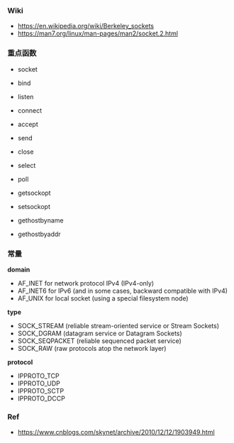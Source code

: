 ### Wiki
- https://en.wikipedia.org/wiki/Berkeley_sockets
- https://man7.org/linux/man-pages/man2/socket.2.html

### 重点函数
- socket
- bind
- listen
- connect
- accept
- send
- close
- select
- poll

- getsockopt
- setsockopt
- gethostbyname
- gethostbyaddr

### 常量
**domain**
- AF_INET for network protocol IPv4 (IPv4-only)
- AF_INET6 for IPv6 (and in some cases, backward compatible with IPv4)
- AF_UNIX for local socket (using a special filesystem node)

**type**
- SOCK_STREAM (reliable stream-oriented service or Stream Sockets)
- SOCK_DGRAM (datagram service or Datagram Sockets)
- SOCK_SEQPACKET (reliable sequenced packet service)
- SOCK_RAW (raw protocols atop the network layer)

**protocol**
- IPPROTO_TCP
- IPPROTO_UDP
- IPPROTO_SCTP
- IPPROTO_DCCP

### Ref
- https://www.cnblogs.com/skynet/archive/2010/12/12/1903949.html
